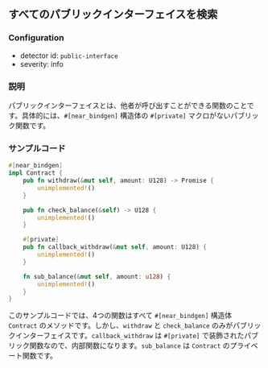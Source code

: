 
## すべてのパブリックインターフェイスを検索

### Configuration

* detector id: `public-interface`
* severity: info

### 説明

パブリックインターフェイスとは、他者が呼び出すことができる関数のことです。具体的には、`#[near_bindgen]` 構造体の `#[private]` マクロがないパブリック関数です。

### サンプルコード

```rust
#[near_bindgen]
impl Contract {
    pub fn withdraw(&mut self, amount: U128) -> Promise {
        unimplemented!()
    }

    pub fn check_balance(&self) -> U128 {
        unimplemented!()
    }

    #[private]
    pub fn callback_withdraw(&mut self, amount: U128) {
        unimplemented!()
    }

    fn sub_balance(&mut self, amount: u128) {
        unimplemented!()
    }
}
```

このサンプルコードでは、4つの関数はすべて `#[near_bindgen]` 構造体 `Contract` のメソッドです。しかし、`withdraw` と `check_balance` のみがパブリックインターフェイスです。`callback_withdraw` は `#[private]` で装飾されたパブリック関数なので、内部関数になります。`sub_balance` は `Contract` のプライベート関数です。
